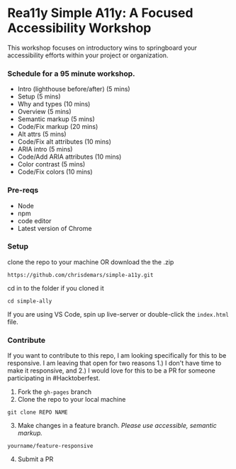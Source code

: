 # Rea11y Simple A11y: A Focused Accessibility Workshop

This workshop focuses on introductory wins to springboard your accessibility efforts within your project or organization.

### Schedule for a 95 minute workshop.
* Intro (lighthouse before/after) (5 mins)
* Setup (5 mins)
* Why and types (10 mins)
* Overview (5 mins)
* Semantic markup (5 mins)
* Code/Fix markup (20 mins)
* Alt attrs (5 mins)
* Code/Fix alt attributes (10 mins)
* ARIA intro (5 mins)
* Code/Add ARIA attributes (10 mins)
* Color contrast (5 mins)
* Code/Fix colors (10 mins)

### Pre-reqs
* Node
* npm
* code editor
* Latest version of Chrome

### Setup
clone the repo to your machine OR download the the .zip

`https://github.com/chrisdemars/simple-a11y.git`

cd in to the folder if you cloned it

`cd simple-ally`

If you are using VS Code, spin up live-server or double-click the `index.html` file.

### Contribute
If you want to contribute to this repo, I am looking specifically for this to be responsive. I am leaving that open for two reasons 1.) I don't have time to make it responsive, and 2.) I would love for this to be a PR for someone participating in #Hacktoberfest.

1. Fork the `gh-pages` branch
2. Clone the repo to your local machine

`git clone REPO NAME`

3. Make changes in a feature branch. *Please use accessible, semantic markup.*

`yourname/feature-responsive`

4. Submit a PR

